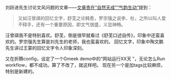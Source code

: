 刘跃进先生讨论文风问题的文章——[文章贵在“自然天成”“气韵生动”](https://app.gmdaily.cn/as/opened/n/22ad73cf992e4c84a9b7e7e1590b73cc)提到：

> 又如汪曾祺的回忆文字，舒芜之论韩愈，罗宗强之说李、杜，之所以叫人爱不释手，还有一个重要原因，即文气很盛，义显神畅。

汪曾祺我不是特别喜欢。舒芜，倒是很早就看过《舒芜口述自传》，印象中还蛮喜欢的。罗宗强先生算是刘先生的老师，我也蛮喜欢的。
回忆文字，印象中陶文鹏先生讲过王蒙的回忆文字令人印象深刻。

又在折腾config，设定了一个Gmeek demo中的“网站运行XX天 ”，无论怎么Run workflow，都不成功。算了不改了，就这样吧。
现在另一个是加tags比较麻烦，特别是新建的。
